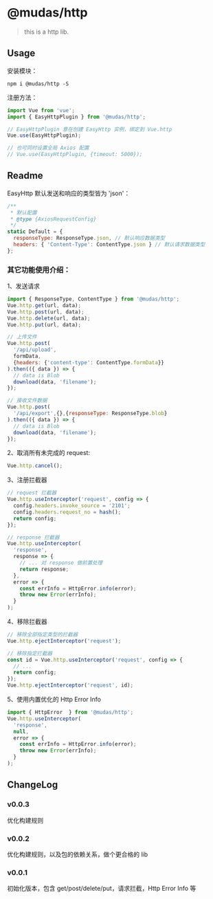 # @mudas/http

> this is a http lib.

## Usage
安装模块：
```npm
npm i @mudas/http -S
```

注册方法：
```js
import Vue from 'vue';
import { EasyHttpPlugin } from '@mudas/http';

// EasyHttpPlugin 意在创建 EasyHttp 实例，绑定到 Vue.http
Vue.use(EasyHttpPlugin);

// 也可同时设置全局 Axios 配置
// Vue.use(EasyHttpPlugin, {timeout: 5000});
```

## Readme
EasyHttp 默认发送和响应的类型皆为 'json'：
```js
/**
 * 默认配置
 * @type {AxiosRequestConfig}
 */
static Default = {
  responseType: ResponseType.json, // 默认响应数据类型
  headers: { 'Content-Type': ContentType.json } // 默认请求数据类型
};
```

### 其它功能使用介绍：
1、发送请求
```js
import { ResponseType, ContentType } from '@mudas/http';
Vue.http.get(url, data);
Vue.http.post(url, data);
Vue.http.delete(url, data);
Vue.http.put(url, data);

// 上传文件
Vue.http.post(
  '/api/upload',
  formData,
  {headers: {'content-type': ContentType.formData}}
).then(({ data }) => {
  // data is Blob
  download(data, 'filename');
});

// 接收文件数据
Vue.http.post(
  '/api/export',{},{responseType: ResponseType.blob}
).then(({ data }) => {
  // data is Blob
  download(data, 'filename');
});
```

2、取消所有未完成的 request:
```js
Vue.http.cancel();
```

3、注册拦截器
```js
// request 拦截器
Vue.http.useInterceptor('request', config => {
  config.headers.invoke_source = '2101';
  config.headers.request_no = hash();
  return config;
});

// response 拦截器
Vue.http.useInterceptor(
  'response',
  response => {
    // ... 对 response 做前置处理
    return response;
  },
  error => {
    const errInfo = HttpError.info(error);
    throw new Error(errInfo);
  }
);
```

4、移除拦截器
```js
// 移除全部指定类型的拦截器
Vue.http.ejectInterceptor('request');

// 移除指定拦截器
const id = Vue.http.useInterceptor('request', config => {
  // ...
  return config;
});
Vue.http.ejectInterceptor('request', id);
```

5、使用内置优化的 Http Error Info
```js
import { HttpError  } from '@mudas/http';
Vue.http.useInterceptor(
  'response',
  null,
  error => {
    const errInfo = HttpError.info(error);
    throw new Error(errInfo);
  }
);
```

## ChangeLog
### v0.0.3
优化构建规则

### v0.0.2
优化构建规则，以及包的依赖关系，做个更合格的 lib

### v0.0.1
初始化版本，包含 get/post/delete/put，请求拦截，Http Error Info 等
